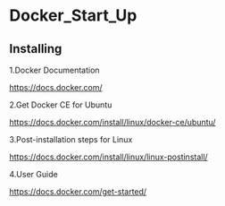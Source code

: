 # Docker_Start_Up

## Installing

1.Docker Documentation

https://docs.docker.com/

2.Get Docker CE for Ubuntu

https://docs.docker.com/install/linux/docker-ce/ubuntu/

3.Post-installation steps for Linux

https://docs.docker.com/install/linux/linux-postinstall/ 

4.User Guide 

https://docs.docker.com/get-started/
